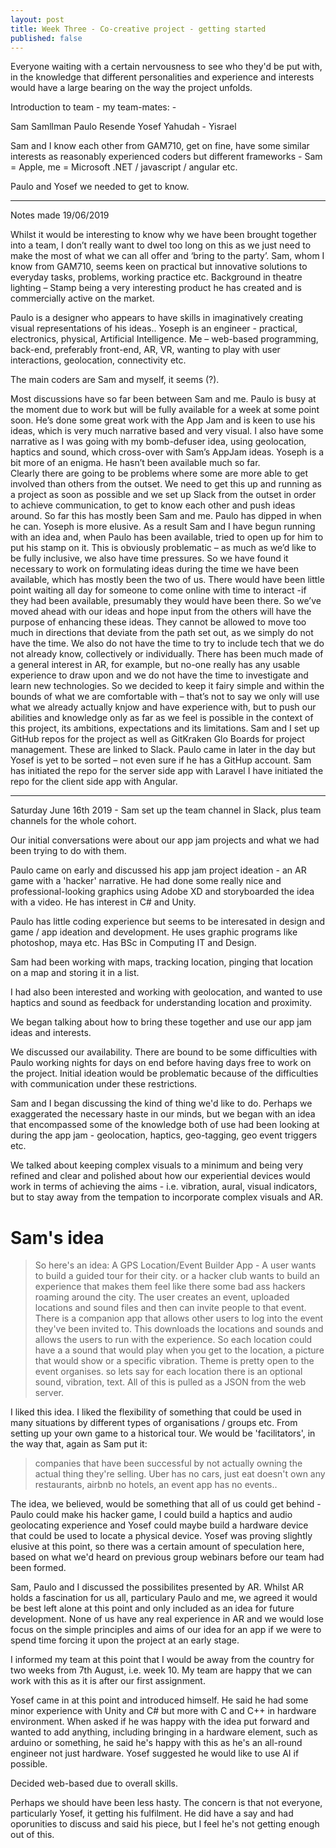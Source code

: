 ```yaml
---
layout: post
title: Week Three - Co-creative project - getting started
published: false
---
```


Everyone waiting with a certain nervousness to see who they'd be put with, in the knowledge that different personalities and experience and interests would have a large bearing on the way the project unfolds.

Introduction to team - my team-mates: -

Sam Samllman
Paulo Resende
Yosef Yahudah - Yisrael

Sam and I know each other from GAM710, get on fine, have some similar interests as reasonably experienced coders but different frameworks - Sam = Apple, me = Microsoft .NET / javascript / angular etc.

Paulo and Yosef we needed to get to know.

<hr>

Notes made 19/06/2019

Whilst it would be interesting to know why we have been brought together into a team, I don’t really want to dwel too long on this as we just need to make the most of what we can all offer and ‘bring to the party’. 
Sam, whom I know from GAM710, seems keen on practical but innovative solutions to everyday tasks, problems, working practice etc. Background in theatre lighting – Stamp being a very interesting product he has created and is commercially active on the market. 

Paulo is a designer who appears to have skills in imaginatively creating visual representations of his ideas..
Yoseph is an engineer - practical, electronics, physical, Artificial Intelligence.
Me – web-based programming, back-end, preferably front-end, AR, VR, wanting to play with user interactions, geolocation, connectivity etc. 

The main coders are Sam and myself, it seems (?).

Most discussions have so far been between Sam and me. Paulo is busy at the moment due to work but will be fully available for a week at some point soon. He’s done some great work with the App Jam and is keen to use his ideas, which is very much narrative based and very visual. I also have some narrative as I was going with my bomb-defuser idea, using geolocation, haptics and sound, which cross-over with Sam’s AppJam ideas. Yoseph is a bit more of an enigma. He hasn’t been available much so far.  
Clearly there are going to be problems where some are more able to get involved than others from the outset. We need to get this up and running as a project as soon as possible and we set up Slack from the outset in order to achieve communication, to get to know each other and push ideas around. So far this has mostly been Sam and me. Paulo has dipped in when he can. Yoseph is more elusive. As a result Sam and I have begun running with an idea and, when Paulo has been available, tried to open up for him to put his stamp on it. This is obviously problematic – as much as we’d like to be fully inclusive, we also have time pressures. So we have found it necessary to work on formulating ideas during the time we have been available, which has mostly been the two of us. There would have been little point waiting all day for someone to come online with time to interact -if they had been available, presumably they would have been there. So we’ve moved ahead with our ideas and hope input from the others will have the purpose of enhancing these ideas. They cannot be allowed to move too much in directions that deviate from the path set out, as we simply do not have the time.
We also do not have the time to try to include tech that we do not already know, collectively or individually. There has been much made of a general interest in AR, for example, but no-one really has any usable experience to draw upon and we do not have the time to investigate and learn new technologies. So we decided to keep it fairy simple and within the bounds of what we are comfortable with – that’s not to say we only will use what we already actually knjow and have experience with, but to push our abilities and knowledge only as far as we feel is possible in the context of this project, its ambitions, expectations and its limitations.
Sam and I set up GitHub repos for the project as well as GitKraken Glo Boards for project management. These are linked to Slack. Paulo came in later in the day but Yosef is yet to be sorted – not even sure if he has a GitHup account.
Sam has initiated the repo for the server side app with Laravel
I have initiated the repo for the client side app with Angular.




<hr>



Saturday June 16th 2019 - Sam set up the team channel in Slack, plus team channels for the whole cohort.

Our initial conversations were about our app jam projects and what we had been trying to do with them.

Paulo came on early and discussed his app jam project ideation - an AR game with a 'hacker' narrative. He had done some really nice and professional-looking graphics using Adobe XD and storyboarded the idea with a video. He has interest in C# and Unity.

Paulo has little coding experience but seems to be interesated in design and game / app ideation and development. He uses graphic programs like photoshop, maya etc. Has BSc in Computing IT and Design.

Sam had been working with maps, tracking location, pinging that location on a map and storing it in a list.

I had also been interested and working with geolocation, and wanted to use haptics and sound as feedback for understanding location and proximity.

We began talking about how to bring these together and use our app jam ideas and interests.

We discussed our availability. There are bound to be some difficulties with Paulo working nights for days on end before having days free to work on the project. Initial ideation would be problematic because of the difficulties with communication under these restrictions. 

Sam and I began discussing the kind of thing we'd like to do. Perhaps we exaggerated the necessary haste in our minds, but we began with an idea that encompassed some of the knowledge both of use had been looking at during the app jam - geolocation, haptics, geo-tagging, geo event triggers etc. 

We talked about keeping complex visuals to a minimum and being very refined and clear and polished about how our experiential devices would work in terms of achieving the aims - i.e. vibration, aural, visual indicators, but to stay away from the tempation to incorporate complex visuals and AR.  

# Sam's idea
>So here's an idea: A GPS Location/Event Builder App - A user wants to build a guided tour for their city. or a hacker club wants to build an experience that makes them feel like there some bad ass hackers roaming around the city. The user creates an event, uploaded locations and sound files and then can invite people to that event. There is a companion app that allows other users to log into the event they've been invited to. This downloads the locations and sounds and allows the users to run with the experience.
So each location could have a a sound that would play when you get to the location, a picture that would show or a specific vibration.
Theme is pretty open to the event organises. so lets say for each location there is an optional sound, vibration, text. All of this is pulled as a JSON from the web server.

I liked this idea. I liked the flexibility of something that could be used in many situations by different types of organisations / groups etc. From setting up your own game to a historical tour. We would be 'facilitators', in the way that, again as Sam put it:

>companies that have been successful by not actually owning the actual thing they're selling. Uber has no cars, just eat doesn't own any restaurants, airbnb no hotels, an event app has no events..

The idea, we believed, would be something that all of us could get behind - Paulo could make his hacker game, I could build a haptics and audio geolocating experience and Yosef could maybe build a hardware device that could be used to locate a physical device. Yosef was proving slightly elusive at this point, so there was a certain amount of speculation here, based on what we'd heard on previous group webinars before our team had been formed.

Sam, Paulo and I discussed the possibilites presented by AR. Whilst AR holds a fascination for us all, particulary Paulo and me, we agreed it would be best left alone at this point and only included as an idea for future development. None of us have any real experience in AR and we would lose focus on the simple principles and aims of our idea for an app if we were to spend time forcing it upon the project at an early stage.

I informed my team at this point that I would be away from the country for two weeks from 7th August, i.e. week 10. My team are happy that we can work with this as it is after our first assignment. 

Yosef came in at this point and introduced himself. He said he had some minor experience with Unity and C# but more with C and C++ in hardware environment. When asked if he was happy with the idea put forward and wanted to add anything, including bringing in a hardware element, such as arduino or something, he said he's happy with this as he's an all-round engineer not just hardware.
Yosef suggested he would like to use AI if possible. 

Decided web-based due to overall skills.


Perhaps we should have been less hasty. The concern is that not everyone, particularly Yosef, it getting his fulfilment.
He did have a say and had oporunities to discuss and said his piece, but I feel he's not getting enough out of this.
